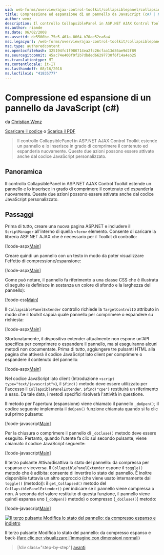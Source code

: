 ```yaml
---
uid: web-forms/overview/ajax-control-toolkit/collapsiblepanel/collapsing-and-expanding-a-panel-from-javascript-cs
title: Compressione ed espansione di un pannello da JavaScript (c#) | Microsoft Docs
author: wenz
description: Il controllo CollapsiblePanel in ASP.NET AJAX Control Toolkit estende un pannello e fornisce funzionalità per comprimere il contenuto e per espanderlo in un...
ms.author: riande
ms.date: 06/02/2008
ms.assetid: de5500be-75e5-461a-8064-b70ae52ea6a4
msc.legacyurl: /web-forms/overview/ajax-control-toolkit/collapsiblepanel/collapsing-and-expanding-a-panel-from-javascript-cs
msc.type: authoredcontent
ms.openlocfilehash: 325194fc1f980714ea2fc26cfaa13d86ae9d2f89
ms.sourcegitcommit: 45ac74e400f9f2b7dbded66297730f6f14a4eb25
ms.translationtype: MT
ms.contentlocale: it-IT
ms.lasthandoff: 08/16/2018
ms.locfileid: "41835777"
---
```

<a name="collapsing-and-expanding-a-panel-from-javascript-c"></a>Compressione ed espansione di un pannello da JavaScript (c#)
====================
da [Christian Wenz](https://github.com/wenz)

[Scaricare il codice](http://download.microsoft.com/download/8/a/a/8aab3c3e-de6f-463f-805c-5fda567eef6e/CollapsiblePanel1.cs.zip) o [Scarica il PDF](http://download.microsoft.com/download/b/6/a/b6ae89ee-df69-4c87-9bfb-ad1eb2b23373/collapsiblepanel1CS.pdf)

> Il controllo CollapsiblePanel in ASP.NET AJAX Control Toolkit estende un pannello e lo inserisce in grado di comprimere il contenuto ed espanderla nuovamente. Queste due azioni possono essere attivate anche dal codice JavaScript personalizzato.


## <a name="overview"></a>Panoramica

Il controllo CollapsiblePanel in ASP.NET AJAX Control Toolkit estende un pannello e lo inserisce in grado di comprimere il contenuto ed espanderla nuovamente. Queste due azioni possono essere attivate anche dal codice JavaScript personalizzato.

## <a name="steps"></a>Passaggi

Prima di tutto, creare una nuova pagina ASP.NET e includere il `ScriptManager` all'interno di quella `<form>` elemento. Consente di caricare la libreria ASP.NET AJAX che è necessario per il Toolkit di controllo:

[!code-aspx[Main](collapsing-and-expanding-a-panel-from-javascript-cs/samples/sample1.aspx)]

Creare quindi un pannello con un testo in modo da poter visualizzare l'effetto di compressione/espansione:

[!code-aspx[Main](collapsing-and-expanding-a-panel-from-javascript-cs/samples/sample2.aspx)]

Come può notare, il pannello fa riferimento a una classe CSS che è illustrata di seguito (e definisce in sostanza un colore di sfondo e la larghezza del pannello):

[!code-css[Main](collapsing-and-expanding-a-panel-from-javascript-cs/samples/sample3.css)]

Il `CollapsiblePanelExtender` controllo richiede la `TargetControlID` attributo in modo che il toolkit sappia quale pannello per comprimere o espandere su richiesta:

[!code-aspx[Main](collapsing-and-expanding-a-panel-from-javascript-cs/samples/sample4.aspx)]

Sfortunatamente, il dispositivo extender attualmente non espone un'API specifica per comprimere o espandere il pannello, ma si eseguiranno alcuni metodi non documentate. Prima di tutto, aggiungere tre pulsanti HTML alla pagina che attiverà il codice JavaScript lato client per comprimere o espandere il contenuto del pannello:

[!code-aspx[Main](collapsing-and-expanding-a-panel-from-javascript-cs/samples/sample5.aspx)]

Nel codice JavaScript lato client (Introduzione `<script type="text/javascript">`), il `$find()` metodo deve essere utilizzato per l'accesso il `CollapsiblePanelExtender`. `$find("cpe")` restituirà un riferimento a esso. Da tale data, i metodi specifici risolverà l'attività in questione.

Il metodo per l'apertura (espansione) viene chiamato il pannello `_doOpen()`; il codice seguente implementa il `doOpen()` funzione chiamata quando si fa clic sul primo pulsante:

[!code-javascript[Main](collapsing-and-expanding-a-panel-from-javascript-cs/samples/sample6.js)]

Per la chiusura o comprimere il pannello di `_doClose()` metodo deve essere eseguito. Pertanto, quando l'utente fa clic sul secondo pulsante, viene chiamato il codice JavaScript seguente:

[!code-javascript[Main](collapsing-and-expanding-a-panel-from-javascript-cs/samples/sample7.js)]

Il terzo pulsante Attiva/disattiva lo stato del pannello: da compressa per espanso e viceversa. Il `CollapsiblePanelExtender` espone il `toggle()` metodo che è adibita: consente di invertire lo stato del pannello. È inoltre disponibile tuttavia un altro approccio (che viene usato internamente dal `toggle()` (metodo)): il `get_Collapsed()` metodo del `CollapsiblePanelExtender()` per indicare se il pannello viene compressa o non. A seconda del valore restituito di questa funzione, il pannello viene quindi espansa uno (`_doOpen()` metodo) o compresso (`_doClose()`) metodo:

[!code-javascript[Main](collapsing-and-expanding-a-panel-from-javascript-cs/samples/sample8.js)]


[![Il terzo pulsante Modifica lo stato del pannello: da compresso espanso e indietro](collapsing-and-expanding-a-panel-from-javascript-cs/_static/image2.png)](collapsing-and-expanding-a-panel-from-javascript-cs/_static/image1.png)

Il terzo pulsante Modifica lo stato del pannello: da compresso espanso e back-([fare clic per visualizzare l'immagine con dimensioni normali](collapsing-and-expanding-a-panel-from-javascript-cs/_static/image3.png))

> [!div class="step-by-step"]
> [avanti](collapsing-and-expanding-a-panel-from-javascript-vb.md)
